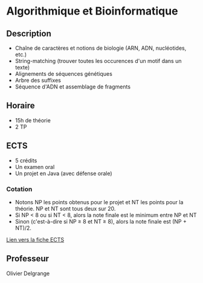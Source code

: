 # Algorithmique et Bioinformatique

## Description
  * Chaîne de caractères et notions de biologie (ARN, ADN, nucléotides, etc.)
  * String-matching (trouver toutes les occurences d'un motif dans un texte)
  * Alignements de séquences génétiques
  * Arbre des suffixes
  * Séquence d'ADN et assemblage de fragments

## Horaire
  * 15h de théorie
  * 2 TP

## ECTS
  * 5 crédits
  * Un examen oral
  * Un projet en Java (avec défense orale)

### Cotation
  * Notons NP les points obtenus pour le projet et NT les points pour la théorie. NP et NT sont tous deux sur 20.
  * Si NP &lt; 8 ou si NT &lt; 8, alors la note finale est le minimum entre NP et NT
  * Sinon (c'est-à-dire si NP &ge; 8 et NT &ge; 8), alors la note finale est (NP + NT)/2.

[Lien vers la fiche ECTS](http://applications.umons.ac.be/web/fr/pde/2018-2019/ue/US-M1-SCINFO-003-M.htm)

## Professeur
  Olivier Delgrange
